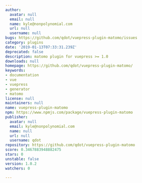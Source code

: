 ```yaml
---
author:
  avatar: null
  email: null
  name: kyle@nonpolynomial.com
  url: null
  username: null
bugs: https://github.com/qdot/vuepress-plugin-matomo/issues
category: plugins
date: '2019-01-13T07:33:31.239Z'
deprecated: false
description: matomo plugin for vuepress >= 1.0
downloads: null
homepage: https://github.com/qdot/vuepress-plugin-matomo/
keywords:
- documentation
- vue
- vuepress
- generator
- matomo
license: null
maintainers: null
name: vuepress-plugin-matomo
npm: https://www.npmjs.com/package/vuepress-plugin-matomo
publisher:
  avatar: null
  email: kyle@nonpolynomial.com
  name: null
  url: null
  username: qdot
repository: https://github.com/qdot/vuepress-plugin-matomo
score: 0.3467883948882475
stars: 0
unstable: false
version: 1.0.2
watchers: 0

---
```


